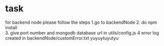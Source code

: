 # task

for backend node please follow the steps
1.go to backendNode
2. do npm install  
3. give port number and mongodb database url in utils/config.js
4 error log created in backendNode/customError.txt
yuyuytuyutyu
